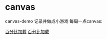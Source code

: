 # canvas
canvas-demo  记录并做成小游戏 
每周一点canvas:

[百分比加载](https://zxtop.github.io/canvas/每周一点canvas/百分比加载-(完整封装).html)
[百分比加载](https://zxtop.github.io/canvas/每周一点canvas/黑客帝国.html)
